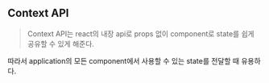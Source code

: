 ## Context API

> Context API는 react의 내장 api로 props 없이 component로 state를 쉽게 공유할 수 있게 해준다.

따라서 application의 모든 component에서 사용할 수 있는 state를 전달할 때 유용하다.
